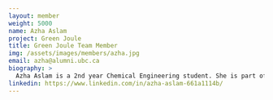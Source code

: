 ```yaml
---
layout: member
weight: 5000
name: Azha Aslam
project: Green Joule
title: Green Joule Team Member
img: /assets/images/members/azha.jpg
email: azha@alumni.ubc.ca
biography: >
  Azha Aslam is a 2nd year Chemical Engineering student. She is part of the Green Joule team and is interested in biological applications of engineering. She is also interested in sustainability and renewable energy sources. 
linkedin: https://www.linkedin.com/in/azha-aslam-661a1114b/
---
```

